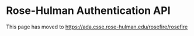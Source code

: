 # Rose-Hulman Authentication API

This page has moved to <https://ada.csse.rose-hulman.edu/rosefire/rosefire>
